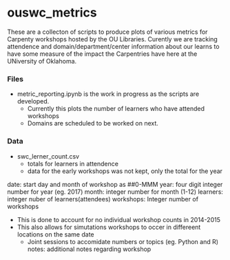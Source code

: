# ouswc_metrics

These are a collecton of scripts to produce plots of various metrics for Carpenty workshops hosted by the OU Libraries. Curently we are tracking attendence and domain/department/center information about our learns to have some measure of the impact the Carpentries have here at the UNiversity of Oklahoma. 

### Files

* metric_reporting.ipynb is the work in progress as the scripts are developed. 
  * Currently this plots the number of learners who have attended workshops 
  * Domains are scheduled to be worked on next.
  
  
### Data
* swc_lerner_count.csv
  * totals for learners in attendence 
  * data for the early workshops was not kept, only the total for the year
  
date: start day and month of workshop as ##0-MMM
year: four digit integer number for year (eg. 2017)
month: integer number for month (1-12)
learners: integer nuber of learners(attendees)
workshops: Integer number of workshops 
* This is done to account for no individual workshop counts in 2014-2015
* This also allows for simutations workshops to occer in differeent locations on the same date
  * Joint sessions to accomidate numbers or topics (eg. Python and R)
notes: additional notes regarding workshop
  
